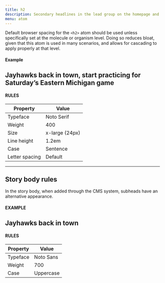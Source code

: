 ```yaml
---
title: h2
description: Secondary headlines in the lead group on the homepage and section pages.
menu: atom
---
```

Default browser spacing for the `<h2>` atom should be used unless specifically set at the molecule or organism level. Doing so reduces bloat, given that this atom is used in many scenarios, and allows for cascading to apply properly at that level.

#### Example
<h2 class="serif soft" style="text-transform: none;">Jayhawks back in town, start practicing for Saturday’s Eastern Michigan game</h2>

#### RULES

Property | Value
--- | ---
Typeface | Noto Serif
Weight | 400
Size | x-large (24px)
Line height | 1.2em
Case | Sentence
Letter spacing | Default

---

## Story body rules 

In the story body, when added through the CMS system, subheads have an alternative appearance.

#### EXAMPLE

## Jayhawks back in town

#### RULES

Property | Value
--- | ---
Typeface | Noto Sans
Weight | 700
Case | Uppercase
